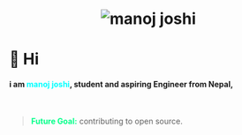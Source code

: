 <h1 align="center">  
    <img src="https://raw.githubusercontent.com/hello-manoj/hello-manoj/main/name.svg" alt="manoj joshi">  
</h1> 

# 👋 Hi

#### i am **<span style="color:#00ffff">manoj joshi</span>**, student and aspiring Engineer from Nepal, 
<br>

> **<span style="color:#00ff88">Future Goal:</span>** contributing to open source.

<br>

